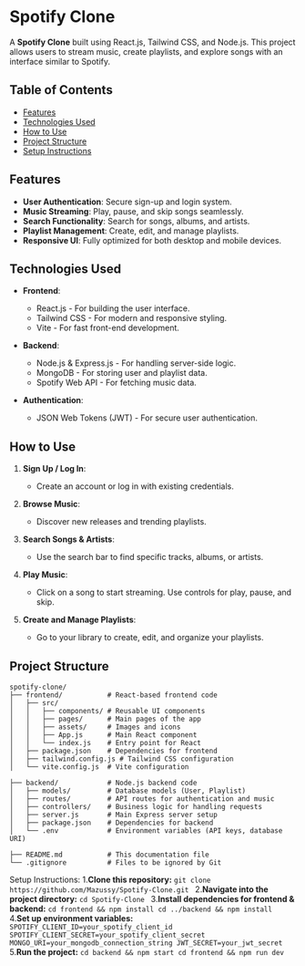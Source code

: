 # Spotify Clone

A **Spotify Clone** built using React.js, Tailwind CSS, and Node.js. This project allows users to stream music, create playlists, and explore songs with an interface similar to Spotify.

## Table of Contents

- [Features](#features)
- [Technologies Used](#technologies-used)
- [How to Use](#how-to-use)
- [Project Structure](#project-structure)
- [Setup Instructions](#setup-instructions)

## Features

- **User Authentication**: Secure sign-up and login system.
- **Music Streaming**: Play, pause, and skip songs seamlessly.
- **Search Functionality**: Search for songs, albums, and artists.
- **Playlist Management**: Create, edit, and manage playlists.
- **Responsive UI**: Fully optimized for both desktop and mobile devices.

## Technologies Used

- **Frontend**:
  - React.js - For building the user interface.
  - Tailwind CSS - For modern and responsive styling.
  - Vite - For fast front-end development.
  
- **Backend**:
  - Node.js & Express.js - For handling server-side logic.
  - MongoDB - For storing user and playlist data.
  - Spotify Web API - For fetching music data.

- **Authentication**:
  - JSON Web Tokens (JWT) - For secure user authentication.

## How to Use

1. **Sign Up / Log In**:
   - Create an account or log in with existing credentials.

2. **Browse Music**:
   - Discover new releases and trending playlists.

3. **Search Songs & Artists**:
   - Use the search bar to find specific tracks, albums, or artists.

4. **Play Music**:
   - Click on a song to start streaming. Use controls for play, pause, and skip.

5. **Create and Manage Playlists**:
   - Go to your library to create, edit, and organize your playlists.

## Project Structure

```plaintext
spotify-clone/
├── frontend/           # React-based frontend code
│   ├── src/
│   │   ├── components/ # Reusable UI components
│   │   ├── pages/      # Main pages of the app
│   │   ├── assets/     # Images and icons
│   │   ├── App.js      # Main React component
│   │   └── index.js    # Entry point for React
│   ├── package.json    # Dependencies for frontend
│   ├── tailwind.config.js # Tailwind CSS configuration
│   └── vite.config.js  # Vite configuration

├── backend/            # Node.js backend code
│   ├── models/         # Database models (User, Playlist)
│   ├── routes/         # API routes for authentication and music
│   ├── controllers/    # Business logic for handling requests
│   ├── server.js       # Main Express server setup
│   ├── package.json    # Dependencies for backend
│   └── .env            # Environment variables (API keys, database URI)

├── README.md           # This documentation file
└── .gitignore          # Files to be ignored by Git
```
Setup Instructions:
1.**Clone this repository:**
``git clone https://github.com/Mazussy/Spotify-Clone.git
``
2.**Navigate into the project directory:**
``cd Spotify-Clone
``
3.**Install dependencies for frontend & backend:**
``cd frontend && npm install
cd ../backend && npm install
``
4.**Set up environment variables:**
``SPOTIFY_CLIENT_ID=your_spotify_client_id
SPOTIFY_CLIENT_SECRET=your_spotify_client_secret
MONGO_URI=your_mongodb_connection_string
JWT_SECRET=your_jwt_secret
``
5.**Run the project:**
``cd backend && npm start
cd frontend && npm run dev
``
